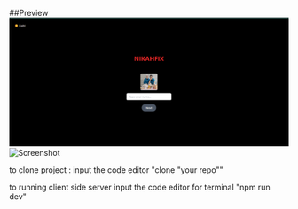 ##Preview 
![Screenshot](/public/screenshot.png)
![Screenshot](/public/screensho2.png)


to clone project :
input the code editor "clone "your repo""

to running client side server 
input the code editor for terminal "npm run dev"
